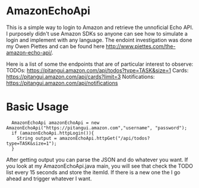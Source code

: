 AmazonEchoApi
=============
This is a simple way to login to Amazon and retrieve the unnoficial Echo API. I purposely didn't use Amazon SDKs so anyone can see how to simulate a login and implement with any language. The endoint investigation was done my Owen Piettes and can be found here http://www.piettes.com/the-amazon-echo-api/.

Here is a list of some the endpoints that are of particular interest to observe:
TODOs:    https://pitangui.amazon.com/api/todos?type=TASK&size=1
Cards:    https://pitangui.amazon.com/api/cards?limit=3
Notifications:  https://pitangui.amazon.com/api/notifications

Basic Usage
=============
```
  AmazonEchoApi amazonEchoApi = new AmazonEchoApi("https://pitangui.amazon.com","username", "password");
  if (amazonEchoApi.httpLogin()){
    String output = amazonEchoApi.httpGet("/api/todos?type=TASK&size=1");
  }
```  
After getting output you can parse the JSON and do whatever you want. If you look at my AmazonEchoApi.java main, you will see that check the TODO list every 15 seconds and store the itemId. If there is a new one the I go ahead and trigger whatever I want.

